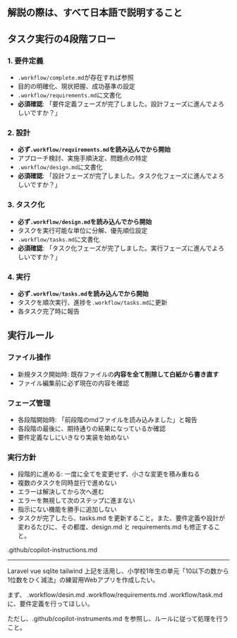 ## 解説の際は、すべて日本語で説明すること

## タスク実行の4段階フロー

### 1. 要件定義
- `.workflow/complete.md`が存在すれば参照
- 目的の明確化、現状把握、成功基準の設定
- `.workflow/requirements.md`に文書化
- **必須確認**: 「要件定義フェーズが完了しました。設計フェーズに進んでよろしいですか？」

### 2. 設計
- **必ず`.workflow/requirements.md`を読み込んでから開始**
- アプローチ検討、実施手順決定、問題点の特定
- `.workflow/design.md`に文書化
- **必須確認**: 「設計フェーズが完了しました。タスク化フェーズに進んでよろしいですか？」

### 3. タスク化
- **必ず`.workflow/design.md`を読み込んでから開始**
- タスクを実行可能な単位に分解、優先順位設定
- `.workflow/tasks.md`に文書化
- **必須確認**: 「タスク化フェーズが完了しました。実行フェーズに進んでよろしいですか？」

### 4. 実行
- **必ず`.workflow/tasks.md`を読み込んでから開始**
- タスクを順次実行、進捗を`.workflow/tasks.md`に更新
- 各タスク完了時に報告

## 実行ルール
### ファイル操作
- 新規タスク開始時: 既存ファイルの**内容を全て削除して白紙から書き直す**
- ファイル編集前に必ず現在の内容を確認

### フェーズ管理
- 各段階開始時: 「前段階のmdファイルを読み込みました」と報告
- 各段階の最後に、期待通りの結果になっているか確認
- 要件定義なしにいきなり実装を始めない

### 実行方針
- 段階的に進める: 一度に全てを変更せず、小さな変更を積み重ねる
- 複数のタスクを同時並行で進めない
- エラーは解決してから次へ進む
- エラーを無視して次のステップに進まない
- 指示にない機能を勝手に追加しない
- タスクが完了したら、tasks.md を更新すること。また、要件定義や設計が変わるたびに、その都度、design.md と requirements.md も修正すること。



.github/copilot-instructions.md

*****************************
Laravel
vue
sqlite
tailwind
上記を活用し、小学校1年生の単元「10以下の数から1位数をひく減法」の練習用Webアプリを作成したい。

まず、
.workflow/desin.md
.workflow/requirements.md
.workflow/task.md
に、要件定義を行ってほしい。

ただし、.github/copilot-instruments.md を参照し、ルールに従って処理を行うこと。







